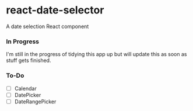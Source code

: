 # react-date-selector
A date selection React component

### In Progress
I'm still in the progress of tidying this app up but will update this as soon as stuff gets finished.

### To-Do
- [ ] Calendar
- [ ] DatePicker
- [ ] DateRangePicker
